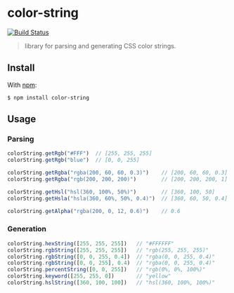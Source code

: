 # color-string

[![Build Status](https://travis-ci.org/harthur/color-string.svg?branch=master)](https://travis-ci.org/harthur/color-string)

> library for parsing and generating CSS color strings.

## Install

With [npm](http://npmjs.org/):

```console
$ npm install color-string
```

## Usage

### Parsing

```js
colorString.getRgb("#FFF")  // [255, 255, 255]
colorString.getRgb("blue")  // [0, 0, 255]

colorString.getRgba("rgba(200, 60, 60, 0.3)")    // [200, 60, 60, 0.3]
colorString.getRgba("rgb(200, 200, 200)")        // [200, 200, 200, 1]

colorString.getHsl("hsl(360, 100%, 50%)")        // [360, 100, 50]
colorString.getHsla("hsla(360, 60%, 50%, 0.4)")  // [360, 60, 50, 0.4]

colorString.getAlpha("rgba(200, 0, 12, 0.6)")    // 0.6
```

### Generation

```js
colorString.hexString([255, 255, 255])   // "#FFFFFF"
colorString.rgbString([255, 255, 255])   // "rgb(255, 255, 255)"
colorString.rgbString([0, 0, 255, 0.4])  // "rgba(0, 0, 255, 0.4)"
colorString.rgbString([0, 0, 255], 0.4)  // "rgba(0, 0, 255, 0.4)"
colorString.percentString([0, 0, 255])   // "rgb(0%, 0%, 100%)"
colorString.keyword([255, 255, 0])       // "yellow"
colorString.hslString([360, 100, 100])   // "hsl(360, 100%, 100%)"
```
